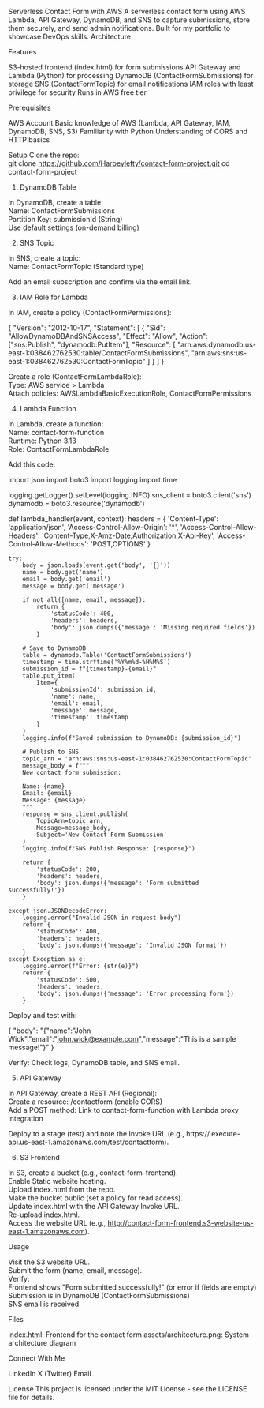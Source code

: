 Serverless Contact Form with AWS
A serverless contact form using AWS Lambda, API Gateway, DynamoDB, and SNS to capture submissions, store them securely, and send admin notifications. Built for my portfolio to showcase DevOps skills.
Architecture

Features

S3-hosted frontend (index.html) for form submissions
API Gateway and Lambda (Python) for processing
DynamoDB (ContactFormSubmissions) for storage
SNS (ContactFormTopic) for email notifications
IAM roles with least privilege for security
Runs in AWS free tier

Prerequisites

AWS Account
Basic knowledge of AWS (Lambda, API Gateway, IAM, DynamoDB, SNS, S3)
Familiarity with Python
Understanding of CORS and HTTP basics

Setup
Clone the repo:  
git clone https://github.com/Harbeylefty/contact-form-project.git
cd contact-form-project

1. DynamoDB Table

In DynamoDB, create a table:  
Name: ContactFormSubmissions  
Partition Key: submissionId (String)  
Use default settings (on-demand billing)



2. SNS Topic

In SNS, create a topic:  
Name: ContactFormTopic (Standard type)


Add an email subscription and confirm via the email link.

3. IAM Role for Lambda

In IAM, create a policy (ContactFormPermissions):

{
    "Version": "2012-10-17",
    "Statement": [
        {
            "Sid": "AllowDynamoDBAndSNSAccess",
            "Effect": "Allow",
            "Action": ["sns:Publish", "dynamodb:PutItem"],
            "Resource": [
                "arn:aws:dynamodb:us-east-1:038462762530:table/ContactFormSubmissions",
                "arn:aws:sns:us-east-1:038462762530:ContactFormTopic"
            ]
        }
    ]
}


Create a role (ContactFormLambdaRole):  
Type: AWS service > Lambda  
Attach policies: AWSLambdaBasicExecutionRole, ContactFormPermissions



4. Lambda Function

In Lambda, create a function:  
Name: contact-form-function  
Runtime: Python 3.13  
Role: ContactFormLambdaRole


Add this code:

import json
import boto3
import logging
import time

logging.getLogger().setLevel(logging.INFO)
sns_client = boto3.client('sns')
dynamodb = boto3.resource('dynamodb')

def lambda_handler(event, context):
    headers = {
        'Content-Type': 'application/json',
        'Access-Control-Allow-Origin': '*',
        'Access-Control-Allow-Headers': 'Content-Type,X-Amz-Date,Authorization,X-Api-Key',
        'Access-Control-Allow-Methods': 'POST,OPTIONS'
    }
    
    try:
        body = json.loads(event.get('body', '{}'))
        name = body.get('name')
        email = body.get('email')
        message = body.get('message')

        if not all([name, email, message]):
            return {
                'statusCode': 400,
                'headers': headers,
                'body': json.dumps({'message': 'Missing required fields'})
            }

        # Save to DynamoDB
        table = dynamodb.Table('ContactFormSubmissions')
        timestamp = time.strftime('%Y%m%d-%H%M%S')
        submission_id = f"{timestamp}-{email}"
        table.put_item(
            Item={
                'submissionId': submission_id,
                'name': name,
                'email': email,
                'message': message,
                'timestamp': timestamp
            }
        )
        logging.info(f"Saved submission to DynamoDB: {submission_id}")

        # Publish to SNS
        topic_arn = 'arn:aws:sns:us-east-1:038462762530:ContactFormTopic'
        message_body = f"""
        New contact form submission:

        Name: {name}
        Email: {email}
        Message: {message}
        """
        response = sns_client.publish(
            TopicArn=topic_arn,
            Message=message_body,
            Subject='New Contact Form Submission'
        )
        logging.info(f"SNS Publish Response: {response}")

        return {
            'statusCode': 200,
            'headers': headers,
            'body': json.dumps({'message': 'Form submitted successfully!'})
        }

    except json.JSONDecodeError:
        logging.error("Invalid JSON in request body")
        return {
            'statusCode': 400,
            'headers': headers,
            'body': json.dumps({'message': 'Invalid JSON format'})
        }
    except Exception as e:
        logging.error(f"Error: {str(e)}")
        return {
            'statusCode': 500,
            'headers': headers,
            'body': json.dumps({'message': 'Error processing form'})
        }


Deploy and test with:

{
  "body": "{\"name\":\"John Wick\",\"email\":\"john.wick@example.com\",\"message\":\"This is a sample message!\"}"
}


Verify: Check logs, DynamoDB table, and SNS email.

5. API Gateway

In API Gateway, create a REST API (Regional):  
Create a resource: /contactform (enable CORS)  
Add a POST method: Link to contact-form-function with Lambda proxy integration


Deploy to a stage (test) and note the Invoke URL (e.g., https://<id>.execute-api.us-east-1.amazonaws.com/test/contactform).

6. S3 Frontend

In S3, create a bucket (e.g., contact-form-frontend).  
Enable Static website hosting.  
Upload index.html from the repo.  
Make the bucket public (set a policy for read access).  
Update index.html with the API Gateway Invoke URL.  
Re-upload index.html.  
Access the website URL (e.g., http://contact-form-frontend.s3-website-us-east-1.amazonaws.com).

Usage

Visit the S3 website URL.  
Submit the form (name, email, message).  
Verify:  
Frontend shows "Form submitted successfully!" (or error if fields are empty)  
Submission is in DynamoDB (ContactFormSubmissions)  
SNS email is received



Files

index.html: Frontend for the contact form
assets/architecture.png: System architecture diagram

Connect With Me

LinkedIn
X (Twitter)
Email

License
This project is licensed under the MIT License - see the LICENSE file for details.
